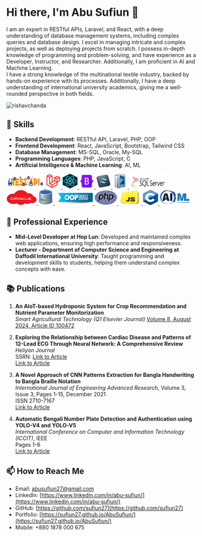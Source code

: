 # Hi there, I'm Abu Sufiun 👋

I am an expert in RESTful APIs, Laravel, and React, with a deep understanding of database management systems, including complex queries and database design. I excel in managing intricate and complex projects, as well as deploying projects from scratch. I possess in-depth knowledge of programming and problem-solving, and have experience as a Developer, Instructor, and Researcher. Additionally, I am proficient in AI and Machine Learning.
<br>
I have a strong knowledge of the multinational textile industry, backed by hands-on experience with its processes. Additionally, I have a deep understanding of international university academics, giving me a well-rounded perspective in both fields.

<p align="left"> <img src="https://komarev.com/ghpvc/?username=sufiun27&label=Profile%20views&color=0e75b6&style=flat" alt="rishavchanda" /> </p>

## 🚀 Skills

- **Backend Development**: RESTful API, Laravel, PHP, OOP
- **Frontend Development**: React, JavaScript, Bootstrap, Tailwind CSS
- **Database Management**: MS-SQL, Oracle, My-SQL
- **Programming Languages**: PHP, JavaScript, C
- **Artificial Intelligence & Machine Learning**: AI, ML

<p align="left"> 
<a href="#" target="_blank" rel="noreferrer"> <img src="./logo/restf-api.jpg" alt="amplify" width="100" height="40"/> </a> 
<a href="#" target="_blank" rel="noreferrer"> <img src="./logo/laravel.jpg" alt="android" width="40" height="40"/> </a> 
<a href="#" target="_blank" rel="noreferrer"> <img src="./logo/react.png" alt="android" width="40" height="40"/> </a>
<a href="#" target="_blank" rel="noreferrer"> <img src="./logo/bootstrap.png" alt="android" width="40" height="40"/> </a>
<a href="#" target="_blank" rel="noreferrer"> <img src="./logo/tailwind.png" alt="android" width="40" height="40"/> </a>
<a href="#" target="_blank" rel="noreferrer"> <img src="./logo/db.png" alt="android" width="40" height="40"/> </a>
<a href="#" target="_blank" rel="noreferrer"> <img src="./logo/ms-sql.png" alt="android" width="100" height="40"/> </a>
<a href="#" target="_blank" rel="noreferrer"> <img src="./logo/oracle.png" alt="android" width="80" height="40"/> </a>
<a href="#" target="_blank" rel="noreferrer"> <img src="./logo/my-sql.png" alt="android" width="40" height="40"/> </a>
<a href="#" target="_blank" rel="noreferrer"> <img src="./logo/oop.jpg" alt="android" width="100" height="40"/> </a>
<a href="#" target="_blank" rel="noreferrer"> <img src="./logo/PHP.png" alt="android" width="60" height="40"/> </a>
<a href="#" target="_blank" rel="noreferrer"> <img src="./logo/js.png" alt="android" width="60" height="40"/> </a>
<a href="#" target="_blank" rel="noreferrer"> <img src="./logo/C.png" alt="android" width="40" height="40"/> </a>
<a href="#" target="_blank" rel="noreferrer"> <img src="./logo/ai.png" alt="android" width="80" height="40"/> </a>
</p>

## 💼 Professional Experience

- **Mid-Level Developer at Hop Lun**: Developed and maintained complex web applications, ensuring high performance and responsiveness.
- **Lecturer - Department of Computer Science and Engineering at Daffodil International University**: Taught programming and development skills to students, helping them understand complex concepts with ease.

## 📚 Publications

1. **An AIoT-based Hydroponic System for Crop Recommendation and Nutrient Parameter Monitorization**  
   *Smart Agricultural Technology (Q1 Elsevier Journal)*   [Volume 8, August 2024, Article ID 100472](https://www.sciencedirect.com/science/article/pii/S2772375524000777) 
  
   

2. **Exploring the Relationship between Cardiac Disease and Patterns of 12-Lead ECG Through Neural Network: A Comprehensive Review**  
   *Heliyon Journal*  
   SSRN: [Link to Article](http://dx.doi.org/10.2139/ssrn.4464737)  
   [Link to Article](https://ijassa.ipu.ru/index.php/ijassa/article/view/1601)

3. **A Novel Approach of CNN Patterns Extraction for Bangla Handwriting to Bangla Braille Notation**  
   *International Journal of Engineering Advanced Research*, Volume 3, Issue 3, Pages 1-15, December 2021  
   ISSN 2710-7167  
   [Link to Article](https://scholar.google.com/citations?view_op=view_citation&hl=en&user=kRtSwYgAAAAJ&citation_for_view=kRtSwYgAAAAJ:d1gkVwhDpl0C)

4. **Automatic Bengali Number Plate Detection and Authentication using YOLO-V4 and YOLO-V5**  
   *International Conference on Computer and Information Technology (ICCIT)*, IEEE  
   Pages 1-6  
   [Link to Article](https://ieeexplore.ieee.org/abstract/document/10441416)


## 📫 How to Reach Me

- Email: [abusufiun27@gmail.com](mailto:abusufiun27@gmail.com)
- LinkedIn: [https://www.linkedin.com/in/abu-sufiun/](https://www.linkedin.com/in/abu-sufiun/)
- GitHub: [https://github.com/sufiun27](https://github.com/sufiun27)
- Portfolio: [https://sufiun27.github.io/AbuSufiun/](https://sufiun27.github.io/AbuSufiun/)
- Mobile: +880 1878 000 675

